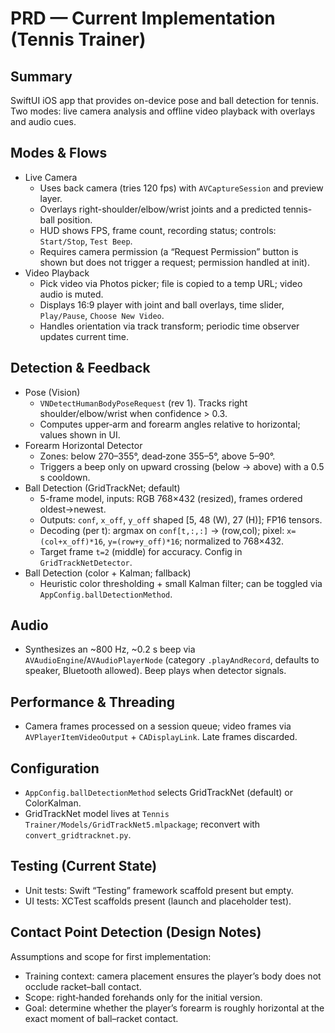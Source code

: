 # PRD — Current Implementation (Tennis Trainer)

## Summary
SwiftUI iOS app that provides on-device pose and ball detection for tennis. Two modes: live camera analysis and offline video playback with overlays and audio cues.

## Modes & Flows
- Live Camera
  - Uses back camera (tries 120 fps) with `AVCaptureSession` and preview layer.
  - Overlays right-shoulder/elbow/wrist joints and a predicted tennis-ball position.
  - HUD shows FPS, frame count, recording status; controls: `Start/Stop`, `Test Beep`.
  - Requires camera permission (a “Request Permission” button is shown but does not trigger a request; permission handled at init).
- Video Playback
  - Pick video via Photos picker; file is copied to a temp URL; video audio is muted.
  - Displays 16:9 player with joint and ball overlays, time slider, `Play/Pause`, `Choose New Video`.
  - Handles orientation via track transform; periodic time observer updates current time.

## Detection & Feedback
- Pose (Vision)
  - `VNDetectHumanBodyPoseRequest` (rev 1). Tracks right shoulder/elbow/wrist when confidence > 0.3.
  - Computes upper‑arm and forearm angles relative to horizontal; values shown in UI.
- Forearm Horizontal Detector
  - Zones: below 270–355°, dead‑zone 355–5°, above 5–90°.
  - Triggers a beep only on upward crossing (below → above) with a 0.5 s cooldown.
- Ball Detection (GridTrackNet; default)
  - 5-frame model, inputs: RGB 768×432 (resized), frames ordered oldest→newest.
  - Outputs: `conf`, `x_off`, `y_off` shaped [5, 48 (W), 27 (H)]; FP16 tensors.
  - Decoding (per t): argmax on `conf[t,:,:]` → (row,col); pixel: `x=(col+x_off)*16`, `y=(row+y_off)*16`; normalized to 768×432.
  - Target frame `t=2` (middle) for accuracy. Config in `GridTrackNetDetector`.
- Ball Detection (color + Kalman; fallback)
  - Heuristic color thresholding + small Kalman filter; can be toggled via `AppConfig.ballDetectionMethod`.

## Audio
- Synthesizes an ~800 Hz, ~0.2 s beep via `AVAudioEngine`/`AVAudioPlayerNode` (category `.playAndRecord`, defaults to speaker, Bluetooth allowed). Beep plays when detector signals.

## Performance & Threading
- Camera frames processed on a session queue; video frames via `AVPlayerItemVideoOutput` + `CADisplayLink`. Late frames discarded.

## Configuration
- `AppConfig.ballDetectionMethod` selects GridTrackNet (default) or ColorKalman.
- GridTrackNet model lives at `Tennis Trainer/Models/GridTrackNet5.mlpackage`; reconvert with `convert_gridtracknet.py`.

## Testing (Current State)
- Unit tests: Swift “Testing” framework scaffold present but empty.
- UI tests: XCTest scaffolds present (launch and placeholder test).

## Contact Point Detection (Design Notes)
Assumptions and scope for first implementation:
- Training context: camera placement ensures the player’s body does not occlude racket–ball contact.
- Scope: right‑handed forehands only for the initial version.
- Goal: determine whether the player’s forearm is roughly horizontal at the exact moment of ball–racket contact.
